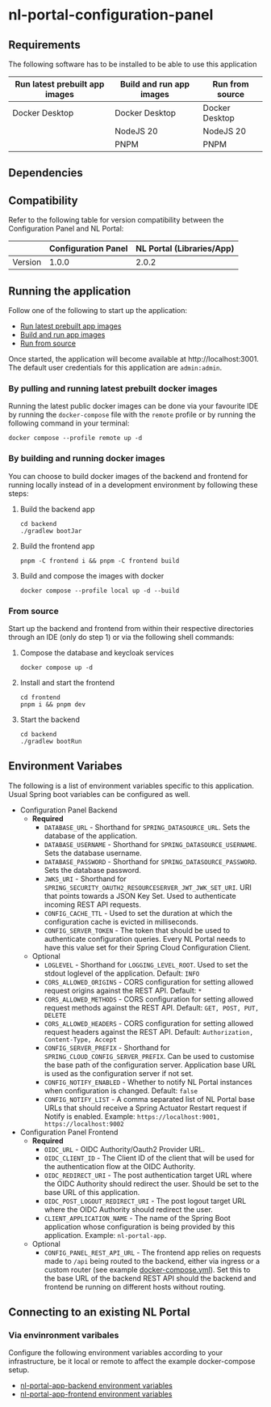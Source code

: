 # nl-portal-configuration-panel

## Requirements

The following software has to be installed to be able to use this application

| Run latest prebuilt app images | Build and run app images | Run from source |
|--------------------------------|--------------------------|-----------------|
| Docker Desktop                 | Docker Desktop           | Docker Desktop  |
|                                | NodeJS 20                | NodeJS 20       |
|                                | PNPM                     | PNPM            |

## Dependencies

## Compatibility

Refer to the following table for version compatibility between the Configuration Panel and NL Portal:

|         | Configuration Panel | NL Portal (Libraries/App) |
|---------|---------------------|---------------------------|
| Version | 1.0.0               | 2.0.2                     |

## Running the application

Follow one of the following to start up the application:

* [Run latest prebuilt app images](#by-pulling-and-running-latest-prebuilt-docker-images)
* [Build and run app images](#by-building-and-running-docker-images)
* [Run from source](#from-source)

Once started, the application will become available at http://localhost:3001. The default user credentials
for this application are `admin:admin`.

### By pulling and running latest prebuilt docker images

Running the latest public docker images can be done via your favourite IDE by running the `docker-compose` file with
the `remote` profile or by running the following command in your terminal:

```shell
docker compose --profile remote up -d
```

### By building and running docker images

You can choose to build docker images of the backend and frontend for running locally
instead of in a development environment by following these steps:

1. Build the backend app
   ```shell
   cd backend
   ./gradlew bootJar
   ```
2. Build the frontend app
   ```shell
   pnpm -C frontend i && pnpm -C frontend build
   ```
3. Build and compose the images with docker
   ```shell
   docker compose --profile local up -d --build
   ```

### From source

Start up the backend and frontend from within their respective directories through an IDE (only do step 1) or via the
following shell commands:

1. Compose the database and keycloak services
   ```shell
   docker compose up -d
   ```
2. Install and start the frontend
   ```shell
   cd frontend
   pnpm i && pnpm dev
   ```
3. Start the backend
   ```shell
   cd backend
   ./gradlew bootRun
   ```

## Environment Variabes

The following is a list of environment variables specific to this application. Usual Spring boot variables can be
configured as well.

* Configuration Panel Backend
    * **Required**
        * `DATABASE_URL` - Shorthand for `SPRING_DATASOURCE_URL`. Sets the database of the application.
        * `DATABASE_USERNAME` - Shorthand for `SPRING_DATASOURCE_USERNAME`. Sets the database username.
        * `DATABASE_PASSWORD` - Shorthand for `SPRING_DATASOURCE_PASSWORD`. Sets the database password.
        * `JWKS_URI` - Shorthand for `SPRING_SECURITY_OAUTH2_RESOURCESERVER_JWT_JWK_SET_URI`. URI that points towards a
          JSON Key Set. Used to authenticate incoming REST API requests.
        * `CONFIG_CACHE_TTL` - Used to set the duration at which the configuration cache is evicted in milliseconds.
        * `CONFIG_SERVER_TOKEN` - The token that should be used to authenticate configuration queries. Every NL Portal
          needs to have this
          value set for their Spring Cloud Configuration Client.
    * Optional
        * `LOGLEVEL` - Shorthand for `LOGGING_LEVEL_ROOT`. Used to set the stdout loglevel of the application.
          Default: `INFO`
        * `CORS_ALLOWED_ORIGINS` - CORS configuration for setting allowed request origins against the REST API. Default:
          `*`
        * `CORS_ALLOWED_METHODS` - CORS configuration for setting allowed request methods against the REST API.
          Default: `GET, POST, PUT, DELETE`
        * `CORS_ALLOWED_HEADERS` - CORS configuration for setting allowed request headers against the REST API.
          Default: `Authorization, Content-Type, Accept`
        * `CONFIG_SERVER_PREFIX` - Shorthand for `SPRING_CLOUD_CONFIG_SERVER_PREFIX`. Can be used to customise the base
          path of the configuration server. Application base URL is used as the configuration server if not set.
        * `CONFIG_NOTIFY_ENABLED` - Whether to notify NL Portal instances when configuration is changed. Default:
          `false`
        * `CONFIG_NOTIFY_LIST` - A comma separated list of NL Portal base URLs that should receive a Spring Actuator
          Restart request if Notify is enabled. Example: `https://localhost:9001, https://localhost:9002`
* Configuration Panel Frontend
    * **Required**
        * `OIDC_URL` - OIDC Authority/Oauth2 Provider URL.
        * `OIDC_CLIENT_ID` - The Client ID of the client that will be used for the authentication flow at the OIDC
          Authority.
        * `OIDC_REDIRECT_URI` - The post authentication target URL where the OIDC Authority should redirect the user.
          Should be set to the base URL of this application.
        * `OIDC_POST_LOGOUT_REDIRECT_URI` - The post logout target URL where the OIDC Authority should redirect the
          user.
        * `CLIENT_APPLICATION_NAME` - The name of the Spring Boot application whose configuration is being provided by
          this application. Example: `nl-portal-app`.
    * Optional
        * `CONFIG_PANEL_REST_API_URL` - The frontend app relies on requests made to `/api` being routed to the backend,
          either via ingress or a custom router (see example [docker-compose.yml](docker-compose.yaml)). Set this to the
          base URL of the backend REST API should the backend and frontend be running on different hosts without
          routing.

## Connecting to an existing NL Portal

### Via envinronment varibales

Configure the following environment variables according to your infrastructure, be it local or remote to affect the
example docker-compose setup.

* [nl-portal-app-backend environment variables](imports/backend.env)
* [nl-portal-app-frontend environment variables](imports/frontend.env)
